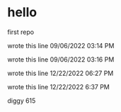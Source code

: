 # hello

first repo

wrote this line 09/06/2022 03:14 PM

wrote this line 09/06/2022 03:16 PM

wrote this line 12/22/2022 06:27 PM

wrote this line 12/22/2022 6:37 PM

diggy 615